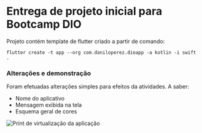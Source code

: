 # Entrega de projeto inicial para Bootcamp DIO
Projeto contém template de flutter criado a partir de comando:

`flutter create -t app --org com.daniloperez.dioapp -a kotlin -i swift .`

### Alterações e demonstração
Foram efetuadas alterações simples para efeitos da atividades. A saber:
* Nome do aplicativo
* Mensagem exibida na tela
* Esquema geral de cores

![Print de virtualização da aplicação](https://github.com/vscandeira/dio_lab_my_app_flutter/blob/main/resources/print_virtualizacao.png)